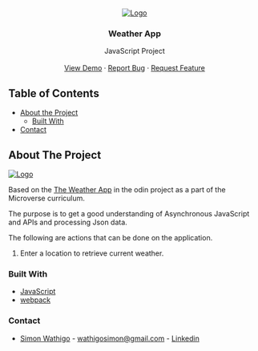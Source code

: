 <br />
<p align="center">
  <a href="https://raw.githack.com/wathigo/Weather-app/dom-tasks/dist/index.html">
    <img src="src/cloud.png" alt="Logo">
  </a>

  <h3 align="center">Weather App</h3>

  <p align="center">
    JavaScript Project
    <br />
    <br />
    <a href="https://raw.githack.com/wathigo/Weather-app/dom-tasks/dist/index.html">View Demo</a>
    ·
    <a href="https://github.com/wathigo/Weather-app/issues">Report Bug</a>
    ·
    <a href="https://github.com/wathigo/Weather-app/issues">Request Feature</a>
  </p>
</p>


<!-- TABLE OF CONTENTS -->
## Table of Contents

* [About the Project](#about-the-project)
  * [Built With](#built-with)
* [Contact](#Contact)




<!-- ABOUT THE PROJECT -->
## About The Project

  <a href="https://raw.githack.com/wathigo/Weather-app/dom-tasks/dist/index.html">
    <img src="./dist/about.png" alt="Logo">
  </a>

Based on the [The Weather App](https://www.theodinproject.com/courses/javascript/lessons/weather-app) in the odin project as a part of the Microverse curriculum.

The purpose is to get a good understanding of Asynchronous JavaScript and APIs and processing Json data.

The following are actions that can be done on the application.
  1. Enter a location to retrieve current weather.


### Built With
* [JavaScript](https://www.javascript.com/)
* [webpack](https://webpack.js.org/)


### Contact

* [Simon Wathigo](https://github.com/wathigo) - wathigosimon@gmail.com - [Linkedin](https://www.linkedin.com/in/simon-wathigo-445370183/)
